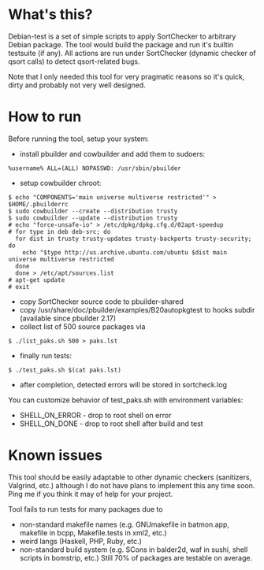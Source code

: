 # What's this?

Debian-test is a set of simple scripts to apply SortChecker
to arbitrary Debian package. The tool would
build the package and run it's builtin testsuite (if any).
All actions are run under SortChecker (dynamic checker of qsort calls)
to detect qsort-related bugs.

Note that I only needed this tool for very pragmatic reasons
so it's quick, dirty and probably not very well designed.

# How to run

Before running the tool, setup your system:
* install pbuilder and cowbuilder and add them to sudoers:
```
%username% ALL=(ALL) NOPASSWD: /usr/sbin/pbuilder
```
* setup cowbuilder chroot:
```
$ echo "COMPONENTS='main universe multiverse restricted'" > $HOME/.pbuilderrc
$ sudo cowbuilder --create --distribution trusty
$ sudo cowbuilder --update --distribution trusty
# echo "force-unsafe-io" > /etc/dpkg/dpkg.cfg.d/02apt-speedup
# for type in deb deb-src; do
  for dist in trusty trusty-updates trusty-backports trusty-security; do
    echo "$type http://us.archive.ubuntu.com/ubuntu $dist main universe multiverse restricted
  done
  done > /etc/apt/sources.list
# apt-get update
# exit
```
* copy SortChecker source code to pbuilder-shared
* copy /usr/share/doc/pbuilder/examples/B20autopkgtest to hooks subdir (available since pbuilder 2.17)
* collect list of 500 source packages via
```
$ ./list_paks.sh 500 > paks.lst
```
* finally run tests:
```
$ ./test_paks.sh $(cat paks.lst)
```
* after completion, detected errors will be stored in sortcheck.log

You can customize behavior of test\_paks.sh with environment variables:
* SHELL\_ON\_ERROR - drop to root shell on error
* SHELL\_ON\_DONE - drop to root shell after build and test

# Known issues

This tool should be easily adaptable to other dynamic checkers
(sanitizers, Valgrind, etc.) although I do not have plans
to implement this any time soon. Ping me if you think it may of help
for your project.

Tool fails to run tests for many packages due to
* non-standard makefile names (e.g. GNUmakefile in batmon.app, makefile in bcpp, Makefile.tests in xml2, etc.)
* weird langs (Haskell, PHP, Ruby, etc.)
* non-standard build system (e.g. SCons in balder2d, waf in sushi, shell scripts in bomstrip, etc.)
Still 70% of packages are testable on average.

